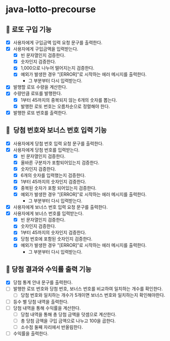 # java-lotto-precourse

## 💸 로또 구입 기능
- [X] 사용자에게 구입금액 입력 요청 문구를 출력한다.
- [X] 사용자에게 구입금액을 입력받는다.
    - [X] 빈 문자열인지 검증한다.
    - [X] 숫자인지 검증한다.
    - [X] 1,000으로 나누어 떨어지는지 검증한다.
    - [X] 예외가 발생한 경우 "[ERROR]"로 시작하는 에러 메시지를 출력한다.
        - 그 부분부터 다시 입력받는다.
- [X] 발행할 로또 수량을 계산한다.
- [X] 수량만큼 로또를 발행한다.
    - [X] 1부터 45까지의 중복되지 않는 6개의 숫자를 뽑는다.
    - [X] 발행한 로또 번호는 오름차순으로 정렬해야 한다.
- [X] 발행한 로또 번호를 출력한다.

## 🎱  당첨 번호와 보너스 번호 입력 기능
- [X] 사용자에게 당첨 번호 입력 요청 문구를 출력한다.
- [X] 사용자에게 당첨 번호를 입력받는다.
    - [X] 빈 문자열인지 검증한다.
    - [X] 올바른 구분자가 포함되어있는지 검증한다.
    - [X] 숫자인지 검증한다.
    - [X] 6개의 숫자를 입력했는지 검증한다.
    - [X] 1부터 45까지의 숫자인지 검증한다.
    - [X] 중복된 숫자가 포함 되어있는지 검증한다.
    - [X] 예외가 발생한 경우 "[ERROR]"로 시작하는 에러 메시지를 출력한다.
        - 그 부분부터 다시 입력받는다.
- [X] 사용자에게 보너스 번호 입력 요청 문구를 출력한다.
- [X] 사용자에게 보너스 번호를 입력받는다.
    - [X] 빈 문자열인지 검증한다.
    - [X] 숫자인지 검증한다.
    - [X] 1부터 45까지의 숫자인지 검증한다.
    - [X] 당첨 번호에 포함된 숫자인지 검증한다.
    - [X] 예외가 발생한 경우 "[ERROR]"로 시작하는 에러 메시지를 출력한다.
        - 그 부분부터 다시 입력받는다.

## 🥇 당첨 결과와 수익률 출력 기능
- [X] 당첨 통계 안내 문구를 출력한다.
- [ ] 발행한 로또 번호와 당첨 번호, 보너스 번호를 비교하여 일치하는 개수를 확인한다.
    - [ ] 당첨 번호와 일치하는 개수가 5개이면 보너스 번호와 일치하는지 확인해야한다.
- [ ] 등수 별 당첨 내역을 출력한다.
- [ ] 당첨 내역을 통해 수익률을 계산한다.
    - [ ] 당첨 내역을 통해 총 당첨 금액을 덧셈으로 계산한다.
    - [ ] 총 당첨 금액을 구입 금액으로 나누고 100을 곱한다.
    - [ ] 소수점 둘째 자리에서 반올림한다.
- [ ] 수익률을 출력한다.
